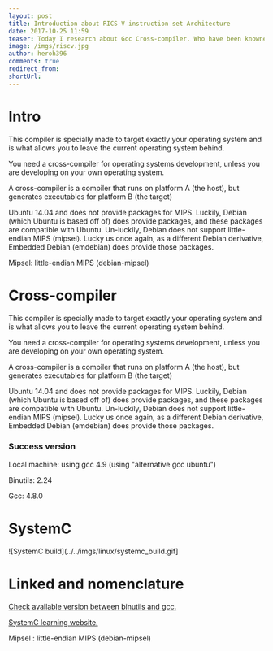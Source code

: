 ```yaml
---
layout: post
title: Introduction about RICS-V instruction set Architecture
date: 2017-10-25 11:59
teaser: Today I research about Gcc Cross-compiler. Who have been knowned about cross-compiler
image: /imgs/riscv.jpg
author: heroh396
comments: true
redirect_from: 
shortUrl: 
---
```


# Intro

This compiler is specially made to target exactly your operating system and is what allows you to leave the current operating system behind.

You need a cross-compiler for operating systems development, unless you are developing on your own operating system.

A cross-compiler is a compiler that runs on platform A (the host), but generates executables for platform B (the target)

Ubuntu 14.04 and does not provide packages for MIPS. Luckily, Debian (which Ubuntu is based off of) does provide packages, and these packages are compatible with Ubuntu. Un-luckily, Debian does not support little-endian MIPS (mipsel). Lucky us once again, as a different Debian derivative, Embedded Debian (emdebian) does provide those packages.

Mipsel: little-endian MIPS (debian-mipsel)

# Cross-compiler

This compiler is specially made to target exactly your operating system and is what allows you to leave the current operating system behind.

You need a cross-compiler for operating systems development, unless you are developing on your own operating system.

A cross-compiler is a compiler that runs on platform A (the host), but generates executables for platform B (the target)

Ubuntu 14.04 and does not provide packages for MIPS. Luckily, Debian (which Ubuntu is based off of) does provide packages, and these packages are compatible with Ubuntu. Un-luckily, Debian does not support little-endian MIPS (mipsel). Lucky us once again, as a different Debian derivative, Embedded Debian (emdebian) does provide those packages.


### Success version 


Local machine: using gcc 4.9 (using "alternative gcc ubuntu")

Binutils: 2.24

Gcc: 4.8.0


# SystemC

![SystemC build](../../imgs/linux/systemc_build.gif]


# Linked and nomenclature

[Check available version between binutils and gcc.](http://wiki.osdev.org/Cross-Compiler_Successful_Builds)

[SystemC learning website.](http://www.asic-world.com/systemc/index.html)

Mipsel : little-endian MIPS (debian-mipsel)
